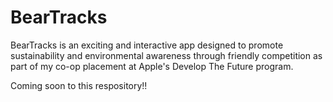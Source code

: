 # BearTracks
BearTracks is an exciting and interactive app designed to promote sustainability and environmental awareness through friendly competition as part of my co-op placement at Apple's Develop The Future program.

Coming soon to this respository!!
